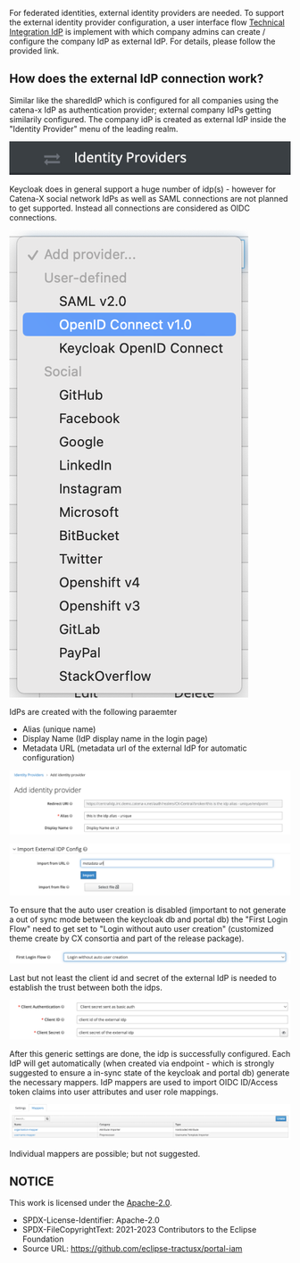 For federated identities, external identity providers are needed.
To support the external identity provider configuration, a user interface flow [Technical Integration IdP](https://github.com/eclipse-tractusx/portal-assets/tree/v1.6.1/developer/02.%20Technical%20Integration/02.%20Identity%20Provider%20Management) is implement with which company admins can create / configure the company IdP as external IdP.
For details, please follow the provided link.

## How does the external IdP connection work?

Similar like the sharedIdP which is configured for all companies using the catena-x IdP as authentication provider; external company IdPs getting similarily configured.
The company idP is created as external IdP inside the "Identity Provider" menu of the leading realm.

![identityProviders](/docs/static/identity-providers.png)

Keycloak does in general support a huge number of idp(s) - however for Catena-X social network IdPs as well as SAML connections are not planned to get supported. Instead all connections are considered as OIDC connections.

![addProviderMenu](/docs/static/add-provider-menu.png)

IdPs are created with the following paraemter

- Alias (unique name)
- Display Name (IdP display name in the login page)
- Metadata URL (metadata url of the external IdP for automatic configuration)

![addIdp](/docs/static/add-idp.png)

![importExternalIdpConfig](/docs/static/import-external-idp-config.png)

To ensure that the auto user creation is disabled (important to not generate a out of sync mode between the keycloak db and portal db) the "First Login Flow" need to get set to "Login without auto user creation" (customized theme create by CX consortia and part of the release package).

![firstLoginFlow](/docs/static/first-login-flow.png)

Last but not least the client id and secret of the external IdP is needed to establish the trust between both the idps.

![client-data](/docs/static/client-data.png)

After this generic settings are done, the idp is successfully configured.
Each IdP will get automatically (when created via endpoint - which is strongly suggested to ensure a in-sync state of the keycloak and portal db) generate the necessary mappers.
IdP mappers are used to import OIDC ID/Access token claims into user attributes and user role mappings.

![mappers](/docs/static/mappers.png)

Individual mappers are possible; but not suggested.

## NOTICE

This work is licensed under the [Apache-2.0](https://www.apache.org/licenses/LICENSE-2.0).

- SPDX-License-Identifier: Apache-2.0
- SPDX-FileCopyrightText: 2021-2023 Contributors to the Eclipse Foundation
- Source URL: https://github.com/eclipse-tractusx/portal-iam
